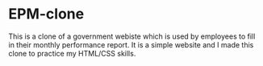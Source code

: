 # EPM-clone

This is a clone of a government webiste which is used by employees to fill in their monthly performance report.
It is a simple website and I made this clone to practice my HTML/CSS skills.

